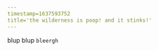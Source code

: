 ```yaml
---
timestamp=1637593752
title='the wilderness is poop! and it stinks!'
---
```


blup
blup
```bleergh```
